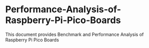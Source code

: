 # Performance-Analysis-of-Raspberry-Pi-Pico-Boards
This document provides Benchmark and Performance Analysis of Raspberry Pi Pico Boards
